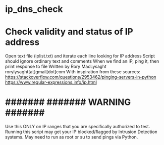 # ip_dns_check
# Check validity and status of IP address

Open text file (iplist.txt) and iterate each line looking for IP address
Script should ignore ordinary text and comments
When we find an IP, ping it, then print response to file
Written by Rory MacLysaght rorylysaght[at]gmail[dot]com
With inspiration from these sources:
https://stackoverflow.com/questions/2953462/pinging-servers-in-python
https://www.regular-expressions.info/ip.html

# ####### ####### WARNING ####### #######
Use this ONLY on IP ranges that you are specifically authorized to test.
Running this script may get your IP blocked/flagged by Intrusion Detection systems.
May need to run as root or su to send pings via Python.
